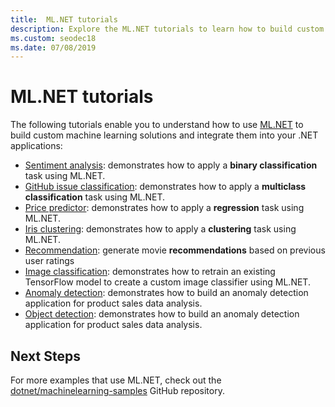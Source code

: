 ```yaml
---
title:  ML.NET tutorials 
description: Explore the ML.NET tutorials to learn how to build custom AI solutions and integrate them into your .NET applications.
ms.custom: seodec18
ms.date: 07/08/2019
---
```

# ML.NET tutorials 

The following tutorials enable you to understand how to use [ML.NET](../index.yml) to build custom machine learning solutions and integrate them into your .NET applications:

- [Sentiment analysis](sentiment-analysis.md): demonstrates how to apply a **binary classification** task using ML.NET.
- [GitHub issue classification](github-issue-classification.md): demonstrates how to apply a **multiclass classification** task using ML.NET.
- [Price predictor](taxi-fare.md): demonstrates how to apply a **regression** task using ML.NET.
- [Iris clustering](iris-clustering.md): demonstrates how to apply a **clustering** task using ML.NET.
- [Recommendation](movie-recommendation.md): generate movie **recommendations** based on previous user ratings
- [Image classification](image-classification.md): demonstrates how to retrain an existing TensorFlow model to create a custom image classifier using ML.NET.
- [Anomaly detection](sales-anomaly-detection.md): demonstrates how to build an anomaly detection application for product sales data analysis.
- [Object detection](object-detection-onnx.md): demonstrates how to build an anomaly detection application for product sales data analysis.

## Next Steps

For more examples that use ML.NET, check out the [dotnet/machinelearning-samples](https://github.com/dotnet/machinelearning-samples) GitHub repository.

